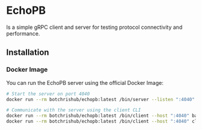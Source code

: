 # EchoPB

Is a simple gRPC client and server for testing protocol connectivity and performance.

## Installation

### Docker Image

You can run the EchoPB server using the official Docker Image:

```bash
# Start the server on port 4040
docker run --rm botchrishub/echopb:latest /bin/server --listen ":4040"

# Communicate with the server using the client CLI
docker run --rm botchrishub/echopb:latest /bin/client --host ":4040" basic "hello world!"
docker run --rm botchrishub/echopb:latest /bin/client --host ":4040" client-stream "hello world!" --count 1000 --interval 250
```
